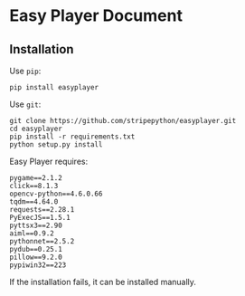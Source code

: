 # Easy Player Document

## Installation
Use `pip`:
```shell
pip install easyplayer
```
Use `git`:
```shell
git clone https://github.com/stripepython/easyplayer.git
cd easyplayer
pip install -r requirements.txt  
python setup.py install
```

Easy Player requires:
```
pygame==2.1.2
click==8.1.3
opencv-python==4.6.0.66
tqdm==4.64.0
requests==2.28.1
PyExecJS==1.5.1
pyttsx3==2.90
aiml==0.9.2
pythonnet==2.5.2
pydub==0.25.1
pillow==9.2.0
pypiwin32==223
```

If the installation fails, it can be installed manually.
